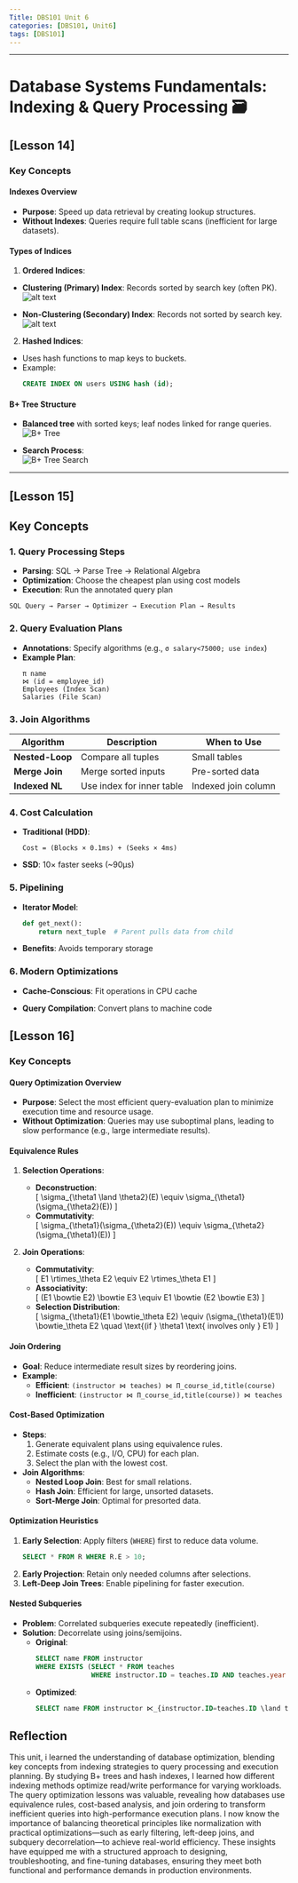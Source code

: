 ```yaml
---
Title: DBS101 Unit 6
categories: [DBS101, Unit6]
tags: [DBS101]
---
```


---

# Database Systems Fundamentals: Indexing & Query Processing 🗃️  


## [Lesson 14]  
### **Key Concepts**  

#### **Indexes Overview**  
- **Purpose**: Speed up data retrieval by creating lookup structures.  
- **Without Indexes**: Queries require full table scans (inefficient for large datasets).  

#### **Types of Indices**  
1. **Ordered Indices**:  
- **Clustering (Primary) Index**: Records sorted by search key (often PK).  
 ![alt text](ci.png)


- **Non-Clustering (Secondary) Index**: Records not sorted by search key.  
![alt text](nci.png) 

2. **Hashed Indices**:  
- Uses hash functions to map keys to buckets.  
- Example:  
  ```sql
  CREATE INDEX ON users USING hash (id);
  ```

#### **B+ Tree Structure**  
- **Balanced tree** with sorted keys; leaf nodes linked for range queries.  
  ![B+ Tree](b+.png)

- **Search Process**:  
  ![B+ Tree Search](b+s.png)

---

## [Lesson 15]  
## **Key Concepts**  

### 1. **Query Processing Steps**  
   - **Parsing**: SQL → Parse Tree → Relational Algebra  
   - **Optimization**: Choose the cheapest plan using cost models  
   - **Execution**: Run the annotated query plan  

   ```plaintext
   SQL Query → Parser → Optimizer → Execution Plan → Results
   ```

### 2. **Query Evaluation Plans**  
   - **Annotations**: Specify algorithms (e.g., `σ salary<75000; use index`)  
   - **Example Plan**:  
     ```
     π name
     ⋈ (id = employee_id)
     Employees (Index Scan)
     Salaries (File Scan)
     ```

### 3. **Join Algorithms**  
| **Algorithm**       | **Description**              | **When to Use**          |  
|---------------------|-----------------------------|--------------------------|  
| **Nested-Loop**     | Compare all tuples           | Small tables             |  
| **Merge Join**      | Merge sorted inputs          | Pre-sorted data          |  
| **Indexed NL**      | Use index for inner table    | Indexed join column      |  

### 4. **Cost Calculation**  
   - **Traditional (HDD)**:  
     ``` 
     Cost = (Blocks × 0.1ms) + (Seeks × 4ms)
     ```  
   - **SSD**: 10× faster seeks (~90µs)  

### 5. **Pipelining**  
   - **Iterator Model**:  
     ```python
     def get_next():
         return next_tuple  # Parent pulls data from child
     ```  
   - **Benefits**: Avoids temporary storage  

### 6. **Modern Optimizations**  
   - **Cache-Conscious**: Fit operations in CPU cache 

   - **Query Compilation**: Convert plans to machine code  
   

## [Lesson 16]  
### **Key Concepts**  

#### **Query Optimization Overview**  
- **Purpose**: Select the most efficient query-evaluation plan to minimize execution time and resource usage.  
- **Without Optimization**: Queries may use suboptimal plans, leading to slow performance (e.g., large intermediate results).  

#### **Equivalence Rules**  
1. **Selection Operations**:  
   - **Deconstruction**:  
     \[ \sigma_{\theta1 \land \theta2}(E) \equiv \sigma_{\theta1}(\sigma_{\theta2}(E)) \]  
   - **Commutativity**:  
     \[ \sigma_{\theta1}(\sigma_{\theta2}(E)) \equiv \sigma_{\theta2}(\sigma_{\theta1}(E)) \]  

2. **Join Operations**:  
   - **Commutativity**:  
     \[ E1 \rtimes_\theta E2 \equiv E2 \rtimes_\theta E1 \]  
   - **Associativity**:  
     \[ (E1 \bowtie E2) \bowtie E3 \equiv E1 \bowtie (E2 \bowtie E3) \]  
   - **Selection Distribution**:  
     \[ \sigma_{\theta1}(E1 \bowtie_\theta E2) \equiv (\sigma_{\theta1}(E1)) \bowtie_\theta E2 \quad \text{(if } \theta1 \text{ involves only } E1) \]  

#### **Join Ordering**  
- **Goal**: Reduce intermediate result sizes by reordering joins.  
- **Example**:  
  - **Efficient**: `(instructor ⋈ teaches) ⋈ Π_course_id,title(course)`  
  - **Inefficient**: `(instructor ⋈ Π_course_id,title(course)) ⋈ teaches`  

#### **Cost-Based Optimization**  
- **Steps**:  
  1. Generate equivalent plans using equivalence rules.  
  2. Estimate costs (e.g., I/O, CPU) for each plan.  
  3. Select the plan with the lowest cost.  
- **Join Algorithms**:  
  - **Nested Loop Join**: Best for small relations.  
  - **Hash Join**: Efficient for large, unsorted datasets.  
  - **Sort-Merge Join**: Optimal for presorted data.  

#### **Optimization Heuristics**  
1. **Early Selection**: Apply filters (`WHERE`) first to reduce data volume.  
   ```sql
   SELECT * FROM R WHERE R.E > 10;

2. **Early Projection**: Retain only needed columns after selections.  
3. **Left-Deep Join Trees**: Enable pipelining for faster execution.  

#### **Nested Subqueries**  
- **Problem**: Correlated subqueries execute repeatedly (inefficient).  
- **Solution**: Decorrelate using joins/semijoins.  
  - **Original**:  
    ```sql
    SELECT name FROM instructor  
    WHERE EXISTS (SELECT * FROM teaches  
                  WHERE instructor.ID = teaches.ID AND teaches.year = 2019);  
    ```  
  - **Optimized**:  
    ```sql
    SELECT name FROM instructor ⋉_{instructor.ID=teaches.ID \land teaches.year=2019} teaches;  
    ```  

## Reflection

This unit, i learned the understanding of database optimization, blending key concepts from indexing strategies to query processing and execution planning. By studying B+ trees and hash indexes, I learned how different indexing methods optimize read/write performance for varying workloads. The query optimization lessons was valuable, revealing how databases use equivalence rules, cost-based analysis, and join ordering to transform inefficient queries into high-performance execution plans. I now know the importance of balancing theoretical principles like normalization with practical optimizations—such as early filtering, left-deep joins, and subquery decorrelation—to achieve real-world efficiency. These insights have equipped me with a structured approach to designing, troubleshooting, and fine-tuning databases, ensuring they meet both functional and performance demands in production environments.